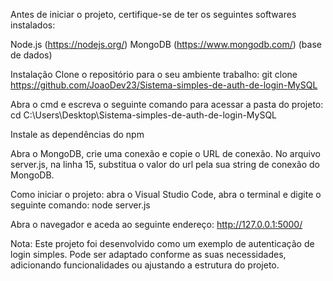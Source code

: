 Antes de iniciar o projeto, certifique-se de ter os seguintes softwares instalados:

Node.js (https://nodejs.org/)
MongoDB (https://www.mongodb.com/) (base de dados)

Instalação 
Clone o repositório para o seu ambiente trabalho:
git clone https://github.com/JoaoDev23/Sistema-simples-de-auth-de-login-MySQL

Abra o cmd e escreva o seguinte comando para acessar a pasta do projeto:
cd C:\Users\Desktop\Sistema-simples-de-auth-de-login-MySQL

Instale as dependências do npm

Abra o MongoDB, crie uma conexão e copie o URL de conexão.
No arquivo server.js, na linha 15, substitua o valor do url pela sua string de conexão do MongoDB.

Como iniciar o projeto:
abra o Visual Studio Code, abra o terminal e digite o seguinte comando:
node server.js

Abra o navegador e aceda ao seguinte endereço:
http://127.0.0.1:5000/

Nota:
Este projeto foi desenvolvido como um exemplo de autenticação de login simples. Pode ser adaptado conforme as suas necessidades, adicionando funcionalidades ou ajustando a estrutura do projeto.
